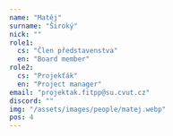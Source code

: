 ```yaml
---
name: "Matěj"
surname: "Široký"
nick: ""
role1:
  cs: "Člen představenstva"
  en: "Board member"
role2:
  cs: "Projekťák"
  en: "Project manager"
email: "projektak.fitpp@su.cvut.cz"
discord: ""
img: "/assets/images/people/matej.webp"
pos: 4
---
```

